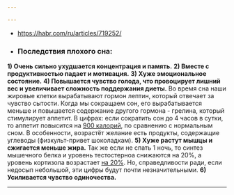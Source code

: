 ```yaml
---

---
```


- https://habr.com/ru/articles/719252/
- ### Последствия плохого сна:
**1) Очень сильно ухудшается концентрация и память.**
**2) Вместе с продуктивностью падает и мотивация.**
**3) Хуже эмоциональное состояние.**
**4) Повышается чувство голода, что провоцирует лишний вес и увеличивает сложность поддержания диеты.**
Во время сна наши жировые клетки вырабатывают гормон лептин, который отвечает за чувство сытости. Когда мы сокращаем сон, его вырабатывается меньше и повышается содержание другого гормона - грелина, который стимулирует аппетит.
В цифрах: если сократить сон до 4 часов в сутки, то аппетит повысится на [900 калорий](https://www.medscape.org/viewarticle/502825), по сравнению с нормальным сном. В особенности, возрастёт желание есть продукты, содержащие углеводы (физкульт-привет шоколадкам).
**5) Хуже растут мышцы и сжигается меньше жира.**
Так же если не спать 1 ночь, то синтез мышечного белка и уровень тестостерноа снижаются на 20%, а уровень кортизола возрастает [на 20%](https://www.ncbi.nlm.nih.gov/pmc/articles/PMC7785053/). Но, справедливости ради, если недосып небольшой, эти цифры будут почти незначительными.
**6) Усиливается чувство одиночества.**

---
